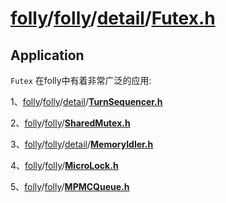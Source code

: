 # [folly](https://github.com/facebook/folly)/[folly](https://github.com/facebook/folly/tree/main/folly)/[detail](https://github.com/facebook/folly/tree/main/folly/detail)/[**Futex.h**](https://github.com/facebook/folly/blob/main/folly/detail/Futex.h)





## Application

`Futex` 在folly中有着非常广泛的应用:

1、[folly](https://github.com/facebook/folly)/[folly](https://github.com/facebook/folly/tree/main/folly)/[detail](https://github.com/facebook/folly/tree/main/folly/detail)/[**TurnSequencer.h**](https://github.com/facebook/folly/blob/main/folly/detail/TurnSequencer.h)

2、[folly](https://github.com/facebook/folly)/[folly](https://github.com/facebook/folly/tree/main/folly)/[**SharedMutex.h**](https://github.com/facebook/folly/blob/main/folly/SharedMutex.h)

3、[folly](https://github.com/facebook/folly)/[folly](https://github.com/facebook/folly/tree/main/folly)/[detail](https://github.com/facebook/folly/tree/main/folly/detail)/[**MemoryIdler.h**](https://github.com/facebook/folly/blob/main/folly/detail/MemoryIdler.h)

4、[folly](https://github.com/facebook/folly)/[folly](https://github.com/facebook/folly/tree/main/folly)/[**MicroLock.h**](https://github.com/facebook/folly/blob/main/folly/MicroLock.h)

5、[folly](https://github.com/facebook/folly)/[folly](https://github.com/facebook/folly/tree/main/folly)/[**MPMCQueue.h**](https://github.com/facebook/folly/blob/main/folly/MPMCQueue.h)